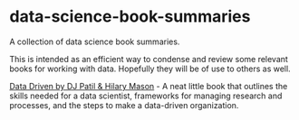 # data-science-book-summaries
A collection of data science book summaries.

This is intended as an efficient way to condense and review some relevant books for working with data. Hopefully they will be of use to others as well.

[Data Driven by DJ Patil & Hilary Mason]() - A neat little book that outlines the skills needed for a data scientist, frameworks for managing research and processes, and the steps to make a data-driven organization. 
